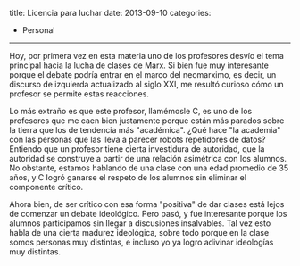 title: Licencia para luchar
date: 2013-09-10
categories:
  - Personal
---
Hoy, por primera vez en esta materia uno de los profesores desvío el tema principal hacia la lucha de clases de Marx.  Si bien fue muy interesante porque el debate podría entrar en el marco del neomarximo, es decir, un discurso de izquierda actualizado al siglo XXI, me resultó curioso cómo un profesor se permite estas reacciones.

<!-- more -->

Lo más extraño es que este profesor, llamémosle C, es uno de los profesores que me caen bien justamente porque están más parados sobre la tierra que los de tendencia más "académica". ¿Qué hace "la academia" con las personas que las lleva a parecer robots repetidores de datos? Entiendo que un profesor tiene cierta investidura de autoridad, que la autoridad se construye a partir de una relación asimétrica con los alumnos. No obstante, estamos hablando de una clase con una edad promedio de 35 años, y C logró ganarse el respeto de los alumnos sin eliminar el componente crítico.

Ahora bien, de ser crítico con esa forma "positiva" de dar clases está lejos de comenzar un debate ideológico. Pero pasó, y fue interesante porque los alumnos participamos sin llegar a discusiones insalvables. Tal vez esto habla de una cierta madurez ideológica, sobre todo porque en la clase somos personas muy distintas, e incluso yo ya logro adivinar ideologías muy distintas.


